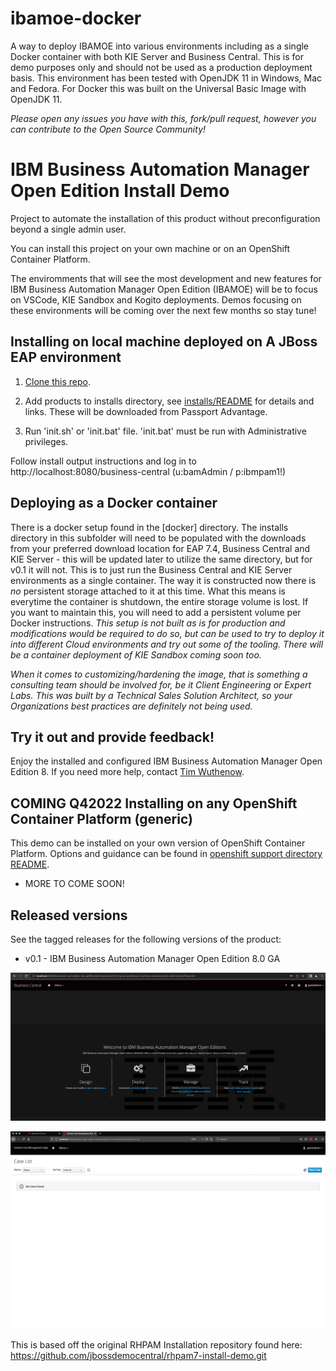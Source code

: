 # ibamoe-docker
A way to deploy IBAMOE into various environments including as a single Docker container with both KIE Server and Business Central. This is for demo purposes only and should not be used as a production deployment basis. This environment has been tested with OpenJDK 11 in Windows, Mac and Fedora. For Docker this was built on the Universal Basic Image with OpenJDK 11.

*Please open any issues you have with this, fork/pull request, however you can contribute to the Open Source Community!*


IBM Business Automation Manager Open Edition Install Demo
=================================================
Project to automate the installation of this product without preconfiguration beyond a single admin user.

You can install this project on your own machine or on an OpenShift Container Platform.

The enviromments that will see the most development and new features for IBM Business Automation Manager Open Edition (IBAMOE) will be to focus on VSCode, KIE Sandbox and Kogito deployments. Demos focusing on these environments will be coming over the next few months so stay tune!


Installing on local machine deployed on A JBoss EAP environment
---------------------------
1. [Clone this repo](https://github.com/timwuthenow/ibamoe-docker.git).
   
2. Add products to installs directory, see [installs/README](installs/README) for details and links. These will be downloaded from Passport Advantage.

3. Run 'init.sh' or 'init.bat' file. 'init.bat' must be run with Administrative privileges.

Follow install output instructions and log in to http://localhost:8080/business-central (u:bamAdmin / p:ibmpam1!)

Deploying as a Docker container
---------------------------

There is a docker setup found in the [docker] directory. The installs directory in this subfolder will need to be populated with the downloads from your preferred download location for EAP 7.4, Business Central and KIE Server - this will be updated later to utilize the same directory, but for v0.1 it will not. This is to just run the Business Central and KIE Server environments as a single container. The way it is constructed now there is *no* persistent storage attached to it at this time. What this means is everytime the container is shutdown, the entire storage volume is lost. If you want to maintain this, you will need to add a persistent volume per Docker instructions. *This setup is not built as is for production and modifications would be required to do so, but can be used to try to deploy it into different Cloud environments and try out some of the tooling. There will be a container deployment of KIE Sandbox coming soon too.*

*When it comes to customizing/hardening the image, that is something a consulting team should be involved for, be it Client Engineering or Expert Labs. This was built by a Technical Sales Solution Architect, so your Organizations best practices are definitely not being used.*


Try it out and provide feedback!
---------------------------
Enjoy the installed and configured IBM Business Automation Manager Open Edition 8. If you need more help, contact [Tim Wuthenow](tim.wuthenow@ibm.com).

COMING Q42022
Installing on any OpenShift Container Platform (generic)
-------------------------------------------------------
This demo can be installed on your own version of OpenShift Container Platform. Options and guidance can be found 
in [openshift support directory README](support/openshift/README.md).


- MORE TO COME SOON!

Released versions
-----------------
See the tagged releases for the following versions of the product:
- v0.1 - IBM Business Automation Manager Open Edition 8.0 GA

![IBM Business Automation Manager Open Edition 8.0](docs/demo-images/ibamoe8.png)

![CASE MANAGEMENT COMING SOON](docs/demo-images/rhpam7-case.png)

This is based off the original RHPAM Installation repository found here: https://github.com/jbossdemocentral/rhpam7-install-demo.git